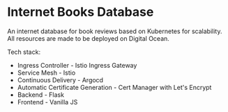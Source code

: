 # Internet Books Database

An internet database for book reviews based on Kubernetes for scalability. All resources are made to be deployed on Digital Ocean.

Tech stack:

- Ingress Controller - Istio Ingress Gateway
- Service Mesh - Istio
- Continuous Delivery - Argocd
- Automatic Certificate Generation - Cert Manager with Let's Encrypt
- Backend - Flask
- Frontend - Vanilla JS